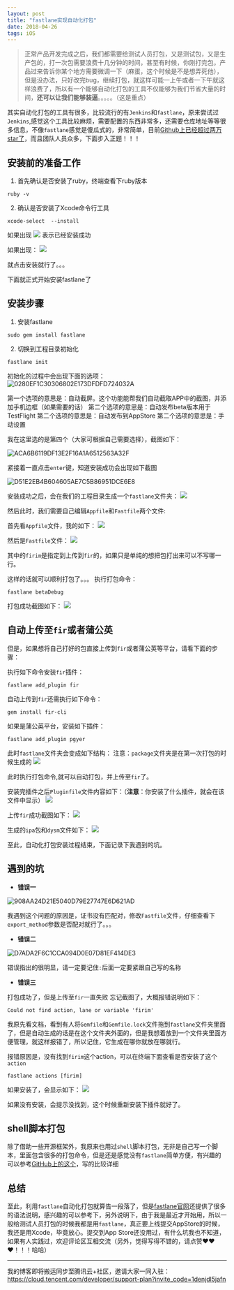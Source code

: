 ```yaml
---
layout: post
title: "fastlane实现自动化打包"
date: 2018-04-26
tags: iOS
---
```


>正常产品开发完成之后，我们都需要给测试人员打包，又是测试包，又是生产包的，打一次包需要浪费十几分钟的时间，甚至有时候，你刚打完包，产品过来告诉你某个地方需要微调一下（麻蛋，这个时候是不是想弄死他），但是没办法，只好改完bug，继续打包，就这样可能一上午或者一下午就这样浪费了，所以有一个能够自动化打包的工具不仅能够为我们节省大量的时间，**还可以让我们能够装逼**。。。。。（这是重点）

其实自动化打包的工具有很多，比较流行的有`Jenkins`和`fastlane`，原来尝试过`Jenkins`,感觉这个工具比较麻烦，需要配置的东西非常多，还需要仓库地址等等很多信息，不像`fastlane`感觉是傻瓜式的，非常简单，目前[Github上已经超过两万star了](https://github.com/fastlane/fastlane)，而且团队人员众多，下面步入正题！！！

## 安装前的准备工作

1. 首先确认是否安装了ruby，终端查看下ruby版本

```
ruby -v
```

2. 确认是否安装了Xcode命令行工具

```
xcode-select  --install
```

如果出现
![](http://otogtitz7.bkt.clouddn.com/2018-04-26-15247254544910.jpg)
表示已经安装成功

如果出现：
![](http://otogtitz7.bkt.clouddn.com/2018-04-26-15247255157977.jpg)

就点击安装就行了。。。

下面就正式开始安装fastlane了

## 安装步骤

1. 安装fastlane

```
sudo gem install fastlane
```

2. 切换到工程目录初始化

```
fastlane init
```

初始化的过程中会出现下面的选项：
![0280EF1C30306802E173DFDFD724032A](http://otogtitz7.bkt.clouddn.com/2018-04-26-0280EF1C30306802E173DFDFD724032A.jpg)

第一个选项的意思是：自动截屏。这个功能能帮我们自动截取APP中的截图，并添加手机边框（如果需要的话）
第二个选项的意思是：自动发布beta版本用于TestFlight
第二个选项的意思是：自动发布到AppStore
第二个选项的意思是：手动设置

我在这里选的是第四个（大家可根据自己需要选择），截图如下：

![ACA6B6119DF13E2F16A1A6512563A32F](http://otogtitz7.bkt.clouddn.com/2018-04-26-ACA6B6119DF13E2F16A1A6512563A32F.jpg)

紧接着一直点击`enter`键，知道安装成功会出现如下截图

![D51E2EB4B604605AE7C5B86951DCE6E8](http://otogtitz7.bkt.clouddn.com/2018-04-26-D51E2EB4B604605AE7C5B86951DCE6E8.jpg)

安装成功之后，会在我们的工程目录生成一个`fastlane`文件夹：
![](http://otogtitz7.bkt.clouddn.com/2018-04-26-15247263009632.jpg)

然后此时，我们需要自己编辑`Appfile`和`Fastfile`两个文件:

首先看`Appfile`文件，我的如下：
![](http://otogtitz7.bkt.clouddn.com/2018-04-26-15247264551130.jpg)

然后是`Fastfile`文件：
![](http://otogtitz7.bkt.clouddn.com/2018-04-26-15247266906282.jpg)

其中的`firim`是指定到上传到`fir`的，如果只是单纯的想把包打出来可以不写哪一行。

这样的话就可以顺利打包了。。。
执行打包命令：

```
fastlane betaDebug
```

打包成功截图如下：
![](http://otogtitz7.bkt.clouddn.com/2018-04-26-15247289369146.jpg)


## 自动上传至`fir`或者蒲公英

但是，如果想将自己打好的包直接上传到`fir`或者蒲公英等平台，请看下面的步骤：


执行如下命令安装`fir`插件：

```
fastlane add_plugin fir
```

自动上传到`fir`还需执行如下命令：

```
gem install fir-cli
```

如果是蒲公英平台，安装如下插件：

```
fastlane add_plugin pgyer
```

此时`fastlane`文件夹会变成如下结构：
注意：`package`文件夹是在第一次打包的时候生成的
![](http://otogtitz7.bkt.clouddn.com/2018-04-26-15247270913064.jpg)

此时执行打包命令,就可以自动打包，并上传至`fir`了。

安装完插件之后`Pluginfile`文件内容如下：（**注意**：你安装了什么插件，就会在该文件中显示）
![](http://otogtitz7.bkt.clouddn.com/2018-04-26-15247278181731.jpg)


上传`fir`成功截图如下：
![](http://otogtitz7.bkt.clouddn.com/2018-04-26-15247271925792.jpg)

生成的`ipa`包和`dysm`文件如下：
![](http://otogtitz7.bkt.clouddn.com/2018-04-26-15247276440903.jpg)

至此，自动化打包安装过程结束，下面记录下我遇到的坑。

## 遇到的坑

* **错误一**

![908AA24D21E5040D79E27747E6D621AD](http://otogtitz7.bkt.clouddn.com/2018-04-26-908AA24D21E5040D79E27747E6D621AD.jpg)

我遇到这个问题的原因是，证书没有匹配对，修改`Fastfile`文件，仔细查看下`export_method`参数是否配对就行了。。。

* **错误二**

![D7ADA2F6C1CCA094D0E07D81EF414DE3](http://otogtitz7.bkt.clouddn.com/2018-04-26-D7ADA2F6C1CCA094D0E07D81EF414DE3.jpg)

错误指出的很明显，请一定要记住`:`后面一定要紧跟自己写的名称

* **错误三**

打包成功了，但是上传至`fir`一直失败
忘记截图了，大概报错说明如下：

```
Could not find action, lane or variable 'firim'
```

我原先看文档，看到有人将`Gemfile`和`Gemfile.lock`文件拖到`fastlane`文件夹里面了，但是自动生成的话是在这个文件夹外面的，但是我想着放到一个文件夹里面方便管理，就这样报错了，所以记住，它生成在哪你就放在哪就行。

报错原因是，没有找到`firim`这个action，可以在终端下面查看是否安装了这个`action`

```
fastlane actions [firim]
```

如果安装了，会显示如下：
![](http://otogtitz7.bkt.clouddn.com/2018-04-26-15247287834633.jpg)

如果没有安装，会提示没找到，这个时候重新安装下插件就好了。

## shell脚本打包

除了借助一些开源框架外，我原来也用过`shell`脚本打包，无非是自己写一个脚本，里面包含很多的打包命令，但是还是感觉没有`fastlane`简单方便，有兴趣的可以参考[GitHub上的这个](https://github.com/stackhou/AutoPacking-iOS)，写的比较详细

## 总结

至此，利用`fastlane`自动化打包就算告一段落了，但是[fastlane官网](https://docs.fastlane.tools/)还提供了很多的语法说明，感兴趣的可以参考下，另外说明下，由于我是最近才开始用，所以一般给测试人员打包的时候我都是用`fastlane`，真正要上线提交AppStore的时候，我还是用Xcode，毕竟放心。提交到App Store还没用过，有什么坑我也不知道，如果有人实践过，欢迎评论区互相交流（另外，觉得写得不错的，请点赞❤️❤️❤️！！！哈哈）

***

我的博客即将搬运同步至腾讯云+社区，邀请大家一同入驻：https://cloud.tencent.com/developer/support-plan?invite_code=1denjdl5jafn










